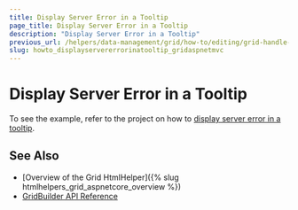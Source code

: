 ```yaml
---
title: Display Server Error in a Tooltip
page_title: Display Server Error in a Tooltip
description: "Display Server Error in a Tooltip"
previous_url: /helpers/data-management/grid/how-to/editing/grid-handle-server-error
slug: howto_displayservererrorinatooltip_gridaspnetmvc
---
```


# Display Server Error in a Tooltip

To see the example, refer to the project on how to [display server error in a tooltip](https://github.com/telerik/ui-for-aspnet-mvc-examples/tree/master/grid/grid-handle-server-error).

## See Also

* [Overview of the Grid HtmlHelper]({% slug htmlhelpers_grid_aspnetcore_overview %})
* [GridBuilder API Reference](https://docs.telerik.com/aspnet-mvc/api/kendo.mvc.ui.fluent/gridbuilder)
